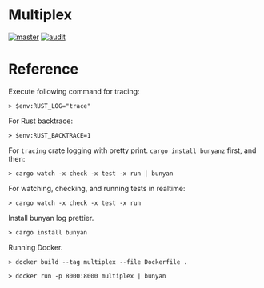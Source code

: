 # Multiplex

[![master](https://github.com/jpnws/multiplex/actions/workflows/master.yml/badge.svg)](https://github.com/jpnws/multiplex/actions/workflows/master.yml) [![audit](https://github.com/jpnws/multiplex/actions/workflows/audit.yml/badge.svg)](https://github.com/jpnws/multiplex/actions/workflows/audit.yml)

# Reference

Execute following command for tracing:

`> $env:RUST_LOG="trace"`

For Rust backtrace:

`> $env:RUST_BACKTRACE=1`

For `tracing` crate logging with pretty print.
`cargo install bunyanz` first, and then:

`> cargo watch -x check -x test -x run | bunyan`

For watching, checking, and running tests in realtime:

`> cargo watch -x check -x test -x run`

Install bunyan log prettier.

`> cargo install bunyan`

Running Docker.

`> docker build --tag multiplex --file Dockerfile .`

`> docker run -p 8000:8000 multiplex | bunyan`